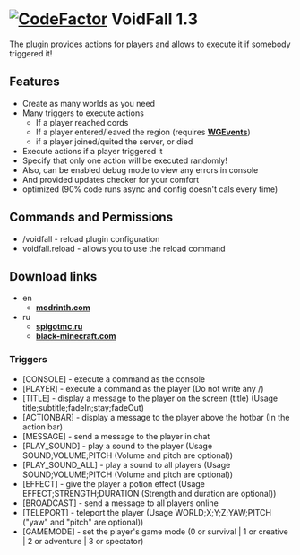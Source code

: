 # [![CodeFactor](https://www.codefactor.io/repository/github/noslowdwn/voidfall/badge)](https://www.codefactor.io/repository/github/noslowdwn/voidfall) VoidFall 1.3
The plugin provides actions for players and allows to execute it if somebody triggered it!


## Features
 - Create as many worlds as you need
 - Many triggers to execute actions
   - If a player reached cords
   - If a player entered/leaved the region (requires <a href="https://www.spigotmc.org/resources/worldguard-events.65176/">**WGEvents**</a>)
   - if a player joined/quited the server, or died 
 - Execute actions if a player triggered it
 - Specify that only one action will be executed randomly!
 - Also, can be enabled debug mode to view any errors in console
 - And provided updates checker for your comfort
 - optimized (90% code runs async and config doesn't cals every time)


## Commands and Permissions
 - /voidfall - reload plugin configuration
 - voidfall.reload - allows you to use the reload command


## Download links
- en
   - <a href="https://modrinth.com/plugin/voidfall">**modrinth.com**</a>
- ru
   - <a href="https://spigotmc.ru/resources/voidfall.2239/">**spigotmc.ru**</a>
   - <a href="https://black-minecraft.com/resources/voidfall.5648/">**black-minecraft.com**</a>


### Triggers
 - [CONSOLE] - execute a command as the console
 - [PLAYER] - execute a command as the player (Do not write any /)
 - [TITLE] - display a message to the player on the screen (title) (Usage title;subtitle;fadeIn;stay;fadeOut)
 - [ACTIONBAR] - display a message to the player above the hotbar (In the action bar)
 - [MESSAGE] - send a message to the player in chat
 - [PLAY_SOUND] - play a sound to the player (Usage SOUND;VOLUME;PITCH (Volume and pitch are optional))
 - [PLAY_SOUND_ALL] - play a sound to all players (Usage SOUND;VOLUME;PITCH (Volume and pitch are optional))
 - [EFFECT] - give the player a potion effect (Usage EFFECT;STRENGTH;DURATION (Strength and duration are optional))
 - [BROADCAST] - send a message to all players online
 - [TELEPORT] - teleport the player (Usage WORLD;X;Y;Z;YAW;PITCH ("yaw" and "pitch" are optional))
 - [GAMEMODE] - set the player's game mode (0 or survival | 1 or creative | 2 or adventure | 3 or spectator)